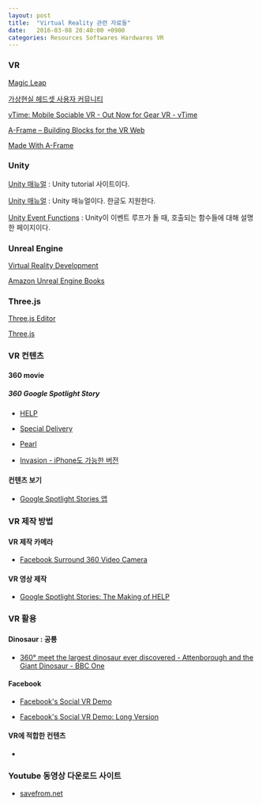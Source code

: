 ```yaml
---
layout: post
title:  "Virtual Reality 관련 자료들"
date:   2016-03-08 20:40:00 +0900
categories: Resources Softwares Hardwares VR
---
```



### VR

[Magic Leap](http://www.magicleap.com/#/contact)

[가상현실 헤드셋 사용자 커뮤니티](https://www.facebook.com/groups/vrheadsetgrp/)

[vTime: Mobile Sociable VR - Out Now for Gear VR - vTime](https://vtime.net/)

[A-Frame – Building Blocks for the VR Web](https://aframe.io/)

[Made With A-Frame](https://aframevr.tumblr.com)


### Unity

[Unity 매뉴얼](http://unity3d.com/kr/learn/tutorials) : Unity tutorial 사이트이다.

[Unity 매뉴얼](http://docs.unity3d.com/kr/current/Manual/) : Unity 매뉴얼이다. 한글도 지원한다.

[Unity Event Functions](http://docs.unity3d.com/Manual/ExecutionOrder.html) : Unity이 이벤트 루프가 돌 때, 호출되는 함수들에 대해 설명한 페이지이다.

### Unreal Engine

[Virtual Reality Development](https://docs.unrealengine.com/latest/INT/Platforms/VR/)

[Amazon Unreal Engine Books](http://www.amazon.com/s/ref=nb_sb_noss_2?url=search-alias%3Daps&field-keywords=unreal+engine)


### Three.js

[Three.js Editor](http://threejs.org/editor/)

[Three.js](http://threejs.org)

### VR 컨텐츠

#### 360 movie

##### 360 Google Spotlight Story

* [HELP](https://www.youtube.com/watch?v=G-XZhKqQAHU)

* [Special Delivery](https://www.youtube.com/watch?v=XiDRZfeL_hc)

* [Pearl](https://www.youtube.com/watch?v=WqCH4DNQBUA&feature=youtu.be)

* [Invasion - iPhone도 가능한 버전](https://www.youtube.com/watch?v=Rxloz10fsCo)


#### 컨텐츠 보기

* [Google Spotlight Stories 앱](https://itunes.apple.com/app/google-spotlight-stories/id974739483)

### VR 제작 방법

#### VR 제작 카메라

* [Facebook Surround 360 Video Camera](https://www.youtube.com/watch?v=QF3zxNjoqsA)

#### VR 영상 제작

* [Google Spotlight Stories: The Making of HELP](https://www.youtube.com/watch?v=we6gK-rqCso)

### VR 활용

#### Dinosaur : 공룡

* [360° meet the largest dinosaur ever discovered - Attenborough and the Giant Dinosaur - BBC One](https://www.youtube.com/watch?v=rfh-64s5va4)

#### Facebook

* [Facebook's Social VR Demo](https://www.youtube.com/watch?v=W71o4RbckNA)

* [Facebook's Social VR Demo: Long Version](https://www.youtube.com/watch?v=SqspyrTkR9w)

#### VR에 적합한 컨텐츠

* []()

### Youtube 동영상 다운로드 사이트

* [savefrom.net](http://en.savefrom.net)
